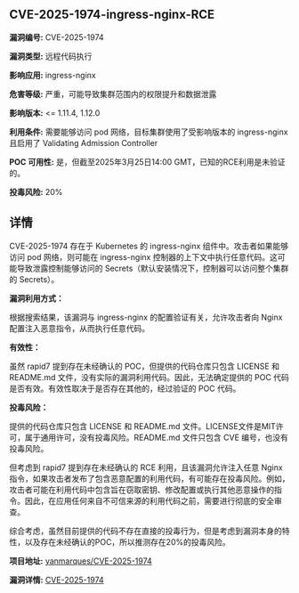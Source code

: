 ## CVE-2025-1974-ingress-nginx-RCE

**漏洞编号:** CVE-2025-1974

**漏洞类型:** 远程代码执行

**影响应用:** ingress-nginx

**危害等级:** 严重，可能导致集群范围内的权限提升和数据泄露

**影响版本:** <= 1.11.4, 1.12.0

**利用条件:** 需要能够访问 pod 网络，目标集群使用了受影响版本的 ingress-nginx 且启用了 Validating Admission Controller

**POC 可用性:** 是，但截至2025年3月25日14:00 GMT，已知的RCE利用是未验证的。

**投毒风险:** 20%

## 详情

CVE-2025-1974 存在于 Kubernetes 的 ingress-nginx 组件中。攻击者如果能够访问 pod 网络，则可能在 ingress-nginx 控制器的上下文中执行任意代码。这可能导致泄露控制能够访问的 Secrets（默认安装情况下，控制器可以访问整个集群的 Secrets）。

**漏洞利用方式：**

根据搜索结果，该漏洞与 ingress-nginx 的配置验证有关，允许攻击者向 Nginx 配置注入恶意指令，从而执行任意代码。

**有效性：**

虽然 rapid7 提到存在未经确认的 POC，但提供的代码仓库只包含 LICENSE 和 README.md 文件，没有实际的漏洞利用代码。因此，无法确定提供的 POC 代码是否有效。有效性取决于是否存在其他的，经过验证的 POC 代码。

**投毒风险：**

提供的代码仓库只包含 LICENSE 和 README.md 文件。LICENSE文件是MIT许可，属于通用许可，没有投毒风险。README.md 文件只包含 CVE 编号，也没有投毒风险。

但考虑到 rapid7 提到存在未经确认的 RCE 利用，且该漏洞允许注入任意 Nginx 指令，如果攻击者发布了包含恶意配置的利用代码，有可能存在投毒风险。例如，攻击者可能在利用代码中包含旨在窃取密钥、修改配置或执行其他恶意操作的指令。因此，在应用任何来自不可信来源的利用代码之前，需要进行彻底的安全审查。

综合考虑，虽然目前提供的代码不存在直接的投毒行为，但是考虑到漏洞本身的特性，以及存在未经确认的POC，所以推测存在20%的投毒风险。

**项目地址:** [yanmarques/CVE-2025-1974](https://github.com/yanmarques/CVE-2025-1974)

**漏洞详情:** [CVE-2025-1974](https://nvd.nist.gov/vuln/detail/CVE-2025-1974)